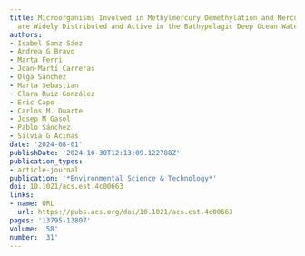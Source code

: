 ```yaml
---
title: Microorganisms Involved in Methylmercury Demethylation and Mercury Reduction
  are Widely Distributed and Active in the Bathypelagic Deep Ocean Waters
authors:
- Isabel Sanz-Sáez
- Andrea G Bravo
- Marta Ferri
- Joan-Martí Carreras
- Olga Sánchez
- Marta Sebastian
- Clara Ruiz-González
- Eric Capo
- Carlos M. Duarte
- Josep M Gasol
- Pablo Sánchez
- Silvia G Acinas
date: '2024-08-01'
publishDate: '2024-10-30T12:13:09.122788Z'
publication_types:
- article-journal
publication: '*Environmental Science & Technology*'
doi: 10.1021/acs.est.4c00663
links:
- name: URL
  url: https://pubs.acs.org/doi/10.1021/acs.est.4c00663
pages: '13795-13807'
volume: '58'
number: '31'
---
```

